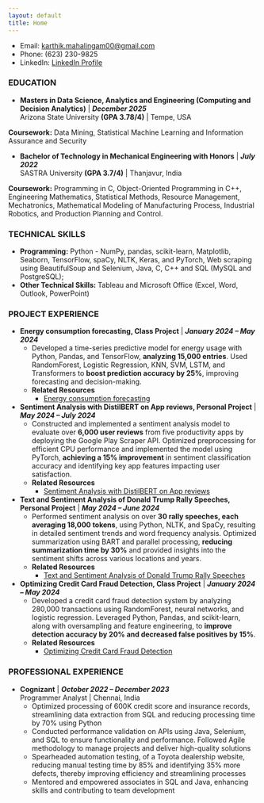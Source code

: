 ```yaml
---
layout: default
title: Home
---
```


- Email: [karthik.mahalingam00@gmail.com](mailto:karthik.mahalingam00@gmail.com)
- Phone: (623) 230-9825
- LinkedIn: [LinkedIn Profile](https://www.linkedin.com/in/karthik-mahalingam/)

### EDUCATION
-  **Masters in Data Science, Analytics and Engineering (Computing and Decision Analytics)** | **_December 2025_**                                                                            
Arizona State University **(GPA 3.78/4)** | Tempe, USA

**Coursework:** Data Mining, Statistical Machine Learning and Information Assurance and Security                                                                                          

-  **Bachelor of Technology in Mechanical Engineering with Honors** | **_July 2022_**                	                       	                          
SASTRA University **(GPA 3.7/4)** | Thanjavur, India
                                              
**Coursework:** Programming in C, Object-Oriented Programming in C++, Engineering Mathematics, Statistical Methods, Resource Management, Mechatronics, Mathematical Modeling of Manufacturing Process, Industrial Robotics, and Production Planning and Control.

### TECHNICAL SKILLS
- **Programming:** Python - NumPy, pandas, scikit-learn, Matplotlib, Seaborn, TensorFlow, spaCy, NLTK, Keras, and PyTorch, Web scraping using BeautifulSoup and Selenium, Java, C, C++ and SQL (MySQL and PostgreSQL);  
- **Other Technical Skills:** Tableau and Microsoft Office (Excel, Word, Outlook, PowerPoint)



### PROJECT EXPERIENCE
- **Energy consumption forecasting, Class Project** | **_January 2024 – May 2024_**
  - Developed a time-series predictive model for energy usage with Python, Pandas, and TensorFlow, **analyzing 15,000 entries**. Used RandomForest, Logistic Regression, KNN, SVM, LSTM, and Transformers to **boost prediction accuracy by 25%**, improving forecasting and decision-making.
  - **Related Resources**
      - [Energy consumption forecasting]((https://github.com/KarthikMahalingam8881/Energy-consumption-forecasting-code))
- **Sentiment Analysis with DistilBERT on App reviews, Personal Project** | **_May 2024 – July 2024_**					          
  - Constructed and implemented a sentiment analysis model to evaluate over **6,000 user reviews** from five productivity apps by deploying the Google Play Scraper API. Optimized preprocessing for efficient CPU performance and implemented the model using PyTorch, **achieving a 15% improvement** in sentiment classification accuracy and identifying key app features impacting user satisfaction.
  - **Related Resources**
    - [Sentiment Analysis with DistilBERT on App reviews](https://github.com/KarthikMahalingam8881/Sentiment-Analysis-of-App-Reviews-using-DistilBERT)
- **Text and Sentiment Analysis of Donald Trump Rally Speeches, Personal Project** | **_May 2024 – June 2024_**		         
  - Performed sentiment analysis on over **30 rally speeches, each averaging 18,000 tokens**, using Python, NLTK, and SpaCy, resulting in detailed sentiment trends and word frequency analysis. Optimized summarization using BART and parallel processing, **reducing summarization time by 30%** and provided insights into the sentiment shifts across various locations and years.
  - **Related Resources**
    - [Text and Sentiment Analysis of Donald Trump Rally Speeches](https://github.com/KarthikMahalingam8881/Donald-Trump-Rally-Speeches-Analysis)
- **Optimizing Credit Card Fraud Detection, Class Project** | **_January 2024 – May 2024_**					    
  - Developed a credit card fraud detection system by analyzing 280,000 transactions using RandomForest, neural networks, and logistic regression. Leveraged Python, Pandas, and scikit-learn, along with oversampling and feature engineering, to **improve detection accuracy by 20% and decreased false positives by 15%**.
  - **Related Resources**
    - [Optimizing Credit Card Fraud Detection](https://github.com/KarthikMahalingam8881/Credit-Card-Fraud-Detection-Code)
 
### PROFESSIONAL EXPERIENCE
- **Cognizant** | **_October 2022 – December 2023_**       
        Programmer Analyst  |  Chennai, India                              
  - Optimized processing of 600K credit score and insurance records, streamlining data extraction from SQL and reducing processing time by 70% using Python
  - Conducted performance validation on APIs using Java, Selenium, and SQL to ensure functionality and performance. Followed Agile methodology to manage projects and deliver high-quality solutions
  - Spearheaded automation testing, of a Toyota dealership website, reducing manual testing time by 85% and identifying 35% more defects, thereby improving efficiency and streamlining processes
  - Mentored and empowered associates in SQL and Java, enhancing skills and contributing to team development

